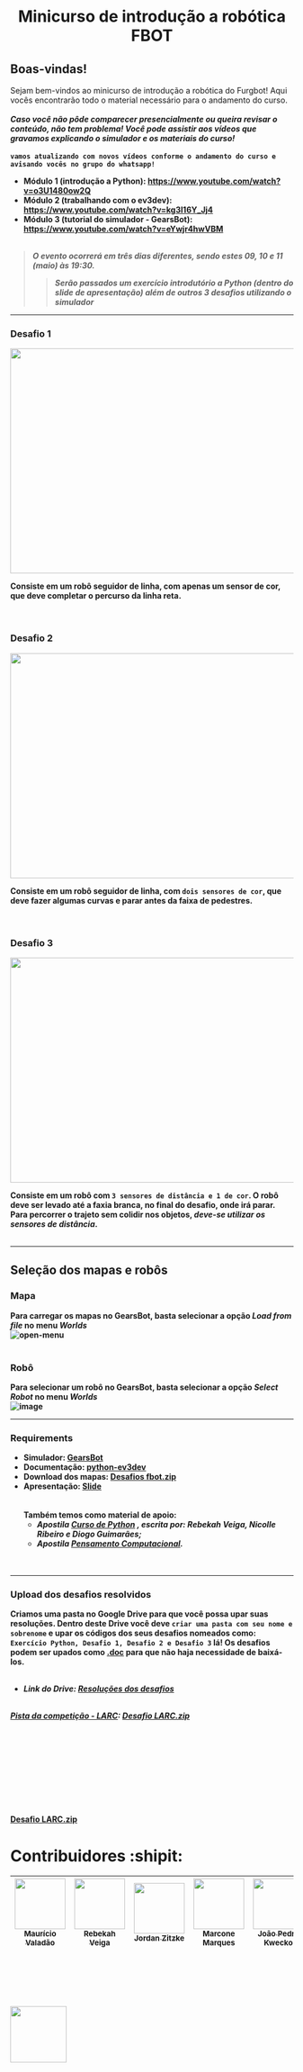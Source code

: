 <h1 align="center"> Minicurso de introdução a robótica FBOT </h1>

## Boas-vindas!
Sejam bem-vindos ao minicurso de introdução a robótica do Furgbot! Aqui vocês encontrarão todo o material necessário para o andamento do curso.<br /><br />
***Caso você não pôde comparecer presencialmente ou queira revisar o conteúdo, não tem problema! Você pode assistir aos vídeos que gravamos explicando o simulador e os materiais do curso!***<br /><br /><b />
`vamos atualizando com novos vídeos conforme o andamento do curso e avisando vocês no grupo do whatsapp!`
  * Módulo 1 (introdução a Python): https://www.youtube.com/watch?v=o3U1480ow2Q
  * Módulo 2 (trabalhando com o ev3dev): https://www.youtube.com/watch?v=kg3I16Y_Jj4
  * Módulo 3 (tutorial do simulador - GearsBot): https://www.youtube.com/watch?v=eYwjr4hwVBM<br /><br />
  >***O evento ocorrerá em três dias diferentes, sendo estes 09, 10 e 11 (maio) às 19:30.***
  >>***Serão passados um exercício introdutório a Python (dentro do slide de apresentação) além de outros 3 desafios utilizando o simulador***


-----------------------------------------------

### Desafio 1
<img src="https://user-images.githubusercontent.com/86270082/236907185-b35511f2-2eea-45ac-9a01-272ebb5065cf.png" height="400" width="750"> <br />

  Consiste em um robô seguidor de linha, com apenas um sensor de cor, que deve **completar o percurso da linha reta**.<br /><br /><br />


### Desafio 2
<img src="https://user-images.githubusercontent.com/86270082/236908124-7f418bab-1919-4c37-99dc-31cac68c80ff.png" height="400" width="750"><br />

  Consiste em um robô seguidor de linha, com `dois sensores de cor`, que deve fazer algumas curvas e **parar antes da faixa de pedestres**.<br /><br /><br />

### Desafio 3
<img src="https://user-images.githubusercontent.com/86270082/236908623-b041e584-3351-41d2-8c47-091a152dcb65.png" height="400" width="750">

  Consiste em um robô com `3 sensores de distância e 1 de cor`. O robô **deve ser levado até a faxia branca, no final do desafio, onde irá parar**. Para percorrer o trajeto sem colidir nos objetos, *deve-se utilizar os sensores de distância*.<br /><br />

-----------------------------------------------

## Seleção dos mapas e robôs

### Mapa    
Para carregar os mapas no GearsBot, basta selecionar a opção ***Load from file*** no menu ***Worlds***<br />
![open-menu](https://user-images.githubusercontent.com/31012982/176166348-935b6a34-e980-4a68-8d4e-9fea656bc18c.png)<br /><br />


### Robô
Para selecionar um robô no GearsBot, basta selecionar a opção ***Select Robot*** no menu ***Worlds***<br />
![image](https://github.com/FBOT-SEK/minicurso-introdutorio/assets/86270082/539eaede-f482-4b99-932b-16ca202d26bd)


-----------------------------------------------


### Requirements 

* Simulador: [GearsBot](https://gears.aposteriori.com.sg/)<br />
* Documentação: [python-ev3dev](https://ev3dev-lang.readthedocs.io/projects/python-ev3dev/en/stable/spec.html)<br />
* Download dos mapas: [Desafios fbot.zip](https://github.com/FBOT-SEK/desafios/files/11424899/Desafios.fbot.zip)<br />
* Apresentação: [Slide](https://docs.google.com/presentation/d/193Fi6slgssXuS8JF_ulYqWQeXJpy1YK6xzDScSEisG4/edit?usp=sharing)<br /><br /><br />
Também temos como material de apoio: <br />
  * ***Apostila [Curso de Python](https://docs.google.com/document/d/1fTTOTRq3PZ1Q_6zR8TGkZjO2mYMDYaezx-h-ZLQpPlE/edit)*** ***, escrita por: Rebekah Veiga, Nicolle Ribeiro e Diogo Guimarães;*** <br />
  * ***Apostila [Pensamento Computacional](https://github.com/FBOT-SEK/desafios/files/11425739/Apostila_Pensamento_Computacional.pdf).***<br /><br /><br />

-----------------------------------------------

### Upload dos desafios resolvidos
Criamos uma pasta no Google Drive para que você possa upar suas resoluções. Dentro deste Drive você deve `criar uma pasta com seu nome e sobrenome` e upar os códigos dos seus desafios nomeados como: `Exercício Python, Desafio 1, Desafio 2 e Desafio 3` lá! Os desafios podem ser upados como <ins>.doc</ins> para que não haja necessidade de baixá-los.<br /><br />
 * ***Link do Drive: [Resoluções dos desafios](https://drive.google.com/drive/folders/1HUzLQag5H1U0g6fx-7YeC5Tr_IEt8hq9?usp=sharing)***<br /><br />

***<ins>Pista da competição - LARC</ins>: [Desafio LARC.zip](https://github.com/FBOT-SEK/minicurso-introdutorio/files/11503446/Desafio.LARC.zip)***<br /><br /><br /><br /><br /><br /><br /><br /><br /><br />


[Desafio LARC.zip](https://github.com/FBOT-SEK/minicurso-introdutorio/files/11503446/Desafio.LARC.zip)

# Contribuidores :shipit:

| [<img src="https://avatars.githubusercontent.com/u/86270082?v=4" width=90><br><sub>Maurício Valadão</sub>](https://github.com/mvalado) |  [<img src="https://avatars.githubusercontent.com/u/61145169?v=4" width=90><br><sub>Rebekah Veiga</sub>](https://github.com/rebekahveiga) |  [<img src="https://avatars.githubusercontent.com/u/106852957?v=4" width=90><br><sub>Jordan Zitzke</sub>](https://github.com/JordanZitzke) |  [<img src="https://avatars.githubusercontent.com/u/89225783?v=4" width=90><br><sub>Marcone Marques</sub>](https://github.com/Marcone-Sudo) |  [<img src="https://user-images.githubusercontent.com/86270082/236988613-ece6c4e2-c1e3-4e07-86ef-5f4655312187.png" width=90><br><sub>João Pedro Kwecko</sub>](https://github.com/jpkwecko) |
| :---: | :---: | :---: | :---: | :---: |

<br /><br /><br /><br /><br /><img src="https://user-images.githubusercontent.com/86270082/236948273-0f74609a-67c8-470c-abf7-31ae90589645.png" height="100" width="100">

